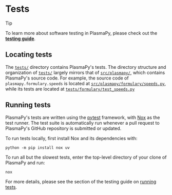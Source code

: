 # Tests

[**testing guide**]: https://docs.plasmapy.org/en/latest/contributing/testing_guide.html
[`src/plasmapy/formulary/speeds.py`]: ../src/plasmapy/formulary/speeds.py
[`tests/formulary/test_speeds.py`]: formulary/test_speeds.py
[`tests/`]: .
[`src/plasmapy/`]: src/plasmapy
[Nox]: https://nox.thea.codes
[pytest]: https://docs.pytest.org
[running tests]: https://docs.plasmapy.org/en/latest/contributing/testing_guide.html#running-tests

> [!TIP]
> To learn more about software testing in PlasmaPy, please check out the
> [**testing guide**].

## Locating tests

The [`tests/`] directory contains PlasmaPy's tests. The directory
structure and organization of [`tests/`] largely mirrors that of
[`src/plasmapy/`], which contains PlasmaPy's source code. For example,
the source code of `plasmapy.formulary.speeds` is located at
[`src/plasmapy/formulary/speeds.py`], while its tests are located at
[`tests/formulary/test_speeds.py`]

## Running tests

PlasmaPy's tests are written using the [pytest] framework, with [Nox] as
the test runner. The test suite is automatically run whenever a pull
request to PlasmaPy's GitHub repository is submitted or updated.

To run tests locally, first install Nox and its dependencies with:

```shell
python -m pip install nox uv
```

To run all but the slowest tests, enter the top-level directory of your
clone of PlasmaPy and run:

```shell
nox
```

For more details, please see the section of the testing guide on
[running tests].
